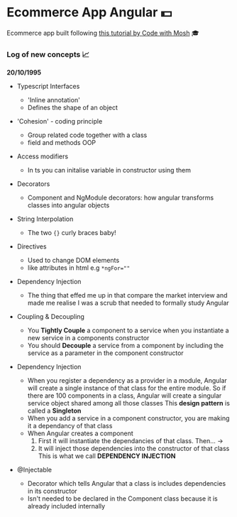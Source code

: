 # Ecommerce App Angular 💵
Ecommerce app built following [this tutorial by Code with Mosh](https://codewithmosh.com/p/angular-master-class) 🎓

### Log of new concepts 📈
**20/10/1995**
- Typescript Interfaces
    - 'Inline annotation'
    - Defines the shape of an object
- 'Cohesion' - coding principle
    - Group related code together with a class
    - field and methods OOP
- Access modifiers
    - In ts you can initalise variable in constructor using them
- Decorators
    - Component and NgModule decorators: how angular transforms classes
    into angular objects
- String Interpolation
    - The two `{}` curly braces baby!
- Directives
    - Used to change DOM elements
    - like attributes in html e.g `*ngFor=""`
- Dependency Injection
    - The thing that effed me up in that compare the market interview and made me realise I was a scrub that needed to formally study Angular
- Coupling & Decoupling
    - You **Tightly Couple** a component to a service when you instantiate a new service in a components constructor
    - You should **Decouple** a service from a component by including the service as a parameter in the component constructor
    
- Dependency Injection
    - When you register a dependency as a provider in a module, Angular will create a single instance of that class for the entire module. So if there are 100 components in a class, Angular will create a singular service object shared among all those classes This **design pattern** is called a **Singleton**
    - When you add a service in a component constructor, you are making it a dependancy of that class
    - When Angular creates a component
        1. First it will instantiate the dependancies of that class. Then... ->
        2. It will inject those dependencies into the constructor of that class
    This is what we call **DEPENDENCY INJECTION**

- @Injectable
    - Decorator which tells Angular that a class is includes dependencies in its constructor
    - Isn't needed to be declared in the Component class because it is already included internally